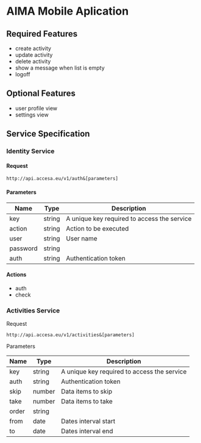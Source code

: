 # AIMA Mobile Aplication

## Required Features
- create activity
- update activity
- delete activity
- show a message when list is empty
- logoff

## Optional Features
- user profile view
- settings view

## Service Specification

### Identity Service

#### Request

`http://api.accesa.eu/v1/auth&[parameters]`

#### Parameters

| Name | Type | Description |
| ----- | ----- | ----- |
| key  | string | A unique key required to access the service |
| action | string | Action to be executed |
| user | string | User name |
| password | string | |
| auth | string | Authentication token

#### Actions

- auth
- check


### Activities Service

Request

`http://api.accesa.eu/v1/activities&[parameters]`

Parameters

| Name | Type | Description |
| ----- | ----- | ----- |
| key  | string | A unique key required to access the service |
| auth | string | Authentication token |
| skip | number | Data items to skip |
| take | number | Data items to take |
| order | string | |
| from | date | Dates interval start |
| to | date | Dates interval end |



